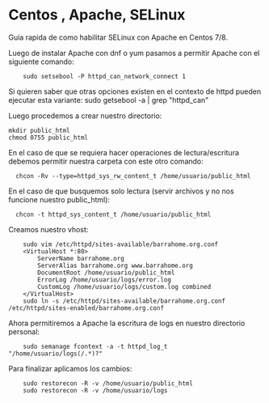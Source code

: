 # Centos , Apache, SELinux

Guia rapida de como habilitar SELinux con Apache en Centos 7/8.

Luego de instalar Apache con dnf o yum pasamos a permitir Apache con el siguiente comando:

		sudo setsebool -P httpd_can_network_connect 1

Si quieren saber que otras opciones existen en el contexto de httpd pueden ejecutar esta variante:
		sudo getsebool -a | grep "httpd_can"

Luego procedemos a crear nuestro directorio:

    mkdir public_html
    chmod 0755 public_html

En el caso de que se requiera hacer operaciones de lectura/escritura debemos permitir nuestra carpeta con este otro comando:

	  chcon -Rv --type=httpd_sys_rw_content_t /home/usuario/public_html

En el caso de que busquemos solo lectura (servir archivos y no nos funcione nuestro public_html):

	  chcon -t httpd_sys_content_t /home/usuario/public_html

Creamos nuestro vhost:

		sudo vim /etc/httpd/sites-available/barrahome.org.conf
		<VirtualHost *:80>
		    ServerName barrahome.org
		    ServerAlias barrahome.org www.barrahome.org
		    DocumentRoot /home/usuario/public_html
		    ErrorLog /home/usuario/logs/error.log
		    CustomLog /home/usuario/logs/custom.log combined
		</VirtualHost>
		sudo ln -s /etc/httpd/sites-available/barrahome.org.conf /etc/httpd/sites-enabled/barrahome.org.conf

Ahora permitiremos a Apache la escritura de logs en nuestro directorio personal:

		sudo semanage fcontext -a -t httpd_log_t "/home/usuario/logs(/.*)?"

Para finalizar aplicamos los cambios:

		sudo restorecon -R -v /home/usuario/public_html
		sudo restorecon -R -v /home/usuario/logs
